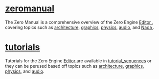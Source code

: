 
 # [zeromanual](https://github.com/ZilchEngine/ZilchDocs/blob/master/zero_editor_documentation/zeromanual.markdown)
The Zero Manual is a comprehensive overview of the Zero Engine [ Editor ](https://github.com/ZilchEngine/ZilchDocs/blob/master/zero_editor_documentation/zeromanual/editor.markdown), covering topics such as [architecture](https://github.com/ZilchEngine/ZilchDocs/blob/master/zero_editor_documentation/zeromanual/architecture.markdown), [graphics](https://github.com/ZilchEngine/ZilchDocs/blob/master/zero_editor_documentation/zeromanual/graphics.markdown), [physics](https://github.com/ZilchEngine/ZilchDocs/blob/master/zero_editor_documentation/zeromanual/physics.markdown), [audio](https://github.com/ZilchEngine/ZilchDocs/blob/master/zero_editor_documentation/zeromanual/audio.markdown), and [ Nada ](https://github.com/ZilchEngine/ZilchDocs/blob/master/zero_editor_documentation/zeromanual/nada_in_zero.markdown).

 # [tutorials](https://github.com/ZilchEngine/ZilchDocs/blob/master/zero_editor_documentation/tutorials.markdown)
Tutorials for the Zero Engine [ Editor ](https://github.com/ZilchEngine/ZilchDocs/blob/master/zero_editor_documentation/tutorials/editor.markdown) are available in [tutorial_sequences](https://github.com/ZilchEngine/ZilchDocs/blob/master/zero_editor_documentation/tutorials/tutorial_sequences.markdown) or they can be perused based off topics such as [architecture](https://github.com/ZilchEngine/ZilchDocs/blob/master/zero_editor_documentation/tutorials/architecture.markdown), [graphics](https://github.com/ZilchEngine/ZilchDocs/blob/master/zero_editor_documentation/tutorials/graphics.markdown), [physics](https://github.com/ZilchEngine/ZilchDocs/blob/master/zero_editor_documentation/tutorials/physics.markdown), and [audio](https://github.com/ZilchEngine/ZilchDocs/blob/master/zero_editor_documentation/tutorials/audio.markdown). 

 